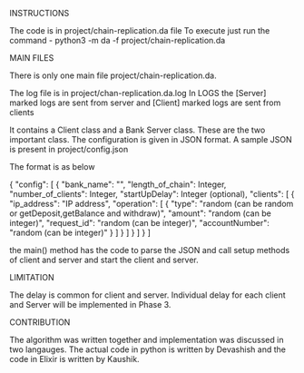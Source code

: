 INSTRUCTIONS

The code is in project/chain-replication.da file
To execute just run the command - 
python3 -m da -f project/chain-replication.da



MAIN FILES

There is only one main file project/chain-replication.da.

The log file is in project/chan-replication.da.log
In LOGS the [Server] marked logs are sent from server and [Client] marked logs are sent from clients

It contains a Client class and a Bank Server class. These are the two important class.
The configuration is given in JSON format.
A sample JSON is present in project/config.json

The format is as below

{
  "config": [
    {
      "bank_name": "<name of the bank>",
      "length_of_chain": Integer,
      "number_of_clients": Integer,
      "startUpDelay": Integer (optional),
      "clients": [
        {
          "ip_address": "IP address",
          "operation": [
            {
              "type": "random (can be random or getDeposit,getBalance and withdraw)",
              "amount": "random (can be integer)",
              "request_id": "random (can be integer)",
              "accountNumber": "random (can be integer)"
            }
          ]
        }
      ]
    }
  ]
}
]

the main() method has the code to parse the JSON and call setup methods of client and server and start the client and server.

LIMITATION

The delay is common for client and server. Individual delay for each client and Server will be implemented in Phase 3.

CONTRIBUTION

The algorithm was written together and implementation was discussed in two langauges. The actual code in python is written by Devashish and the code in Elixir is written by Kaushik.
